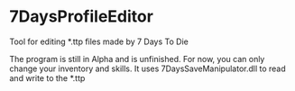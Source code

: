 # 7DaysProfileEditor
Tool for editing *.ttp files made by 7 Days To Die

The program is still in Alpha and is unfinished. For now, you can only change your inventory and skills.
It uses 7DaysSaveManipulator.dll to read and write to the *.ttp
